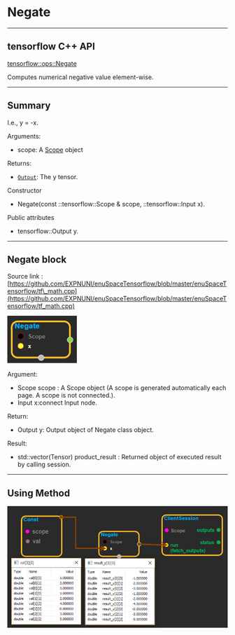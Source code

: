 # Negate

---

## tensorflow C++ API

[tensorflow::ops::Negate](https://www.tensorflow.org/api_docs/cc/class/tensorflow/ops/negate)

Computes numerical negative value element-wise.

---

## Summary

I.e., y = -x.

Arguments:

* scope: A [Scope](https://www.tensorflow.org/api_docs/cc/class/tensorflow/scope.html#classtensorflow_1_1_scope) object

Returns:

* [`Output`](https://www.tensorflow.org/api_docs/cc/class/tensorflow/output.html#classtensorflow_1_1_output): The y tensor.

Constructor

* Negate\(const ::tensorflow::Scope & scope,  ::tensorflow::Input x\).

Public attributes

* tensorflow::Output y.

---

## Negate block

Source link : [https://github.com/EXPNUNI/enuSpaceTensorflow/blob/master/enuSpaceTensorflow/tf\_math.cpp](https://github.com/EXPNUNI/enuSpaceTensorflow/blob/master/enuSpaceTensorflow/tf_math.cpp)

![](/assets/math_Negate_Symbol.png)

Argument:

* Scope scope : A Scope object \(A scope is generated automatically each page. A scope is not connected.\).
* Input x:connect  Input node.

Return:

* Output y: Output object of Negate class object.

Result:

* std::vector\(Tensor\) product\_result : Returned object of executed result by calling session.

---

## Using Method

![](/assets/math_Negate_Method.png)

